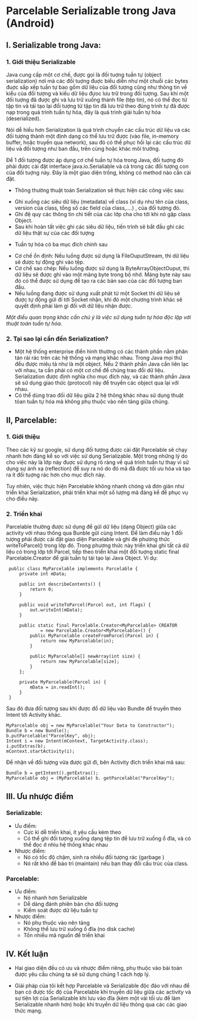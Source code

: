 # Parcelable Serializable trong Java (Android)

## I. Serializable trong Java:

### 1. Giới thiệu Serializable

Java cung cấp một cơ chế, được gọi là đối tuợng tuần tự (object serialization) nơi mà các đối tuợng đuợc biểu diễn như một chuỗi các bytes đuợc sắp xếp tuần tự bao gồm dữ liệu của đối tượng cũng như thông tin về kiểu của đối tượng và kiểu dữ liệu đựoc lưu trữ trong đối tượng. Sau khi một đối tuợng đã được ghi và lưu trữ xuống thành file (tệp tin), nó có thể đọc từ tập tin và tái tạo lại đối tượng từ tập tin đã lưu trữ theo đúng trình tự đã được nạp trong quá trình tuần tự hóa, đây là quá trình giải tuần tự hóa (deserialized).

Nói dễ hiểu hơn Serialization là quá trình chuyển các cấu trúc dữ liệu và các đối tượng thành một định dạng có thể lưu trữ được (vào file, in-memory buffer, hoặc truyền qua network), sau đó có thể phục hồi lại các cấu trúc dữ liệu và đối tượng như ban đầu, trên cùng hoặc khác môi trường.

Để 1 đối tượng được áp dụng cơ chế tuần tự hóa trong Java, đối tuợng đó phải được cài đặt interface java.io.Serialiable và cả trong các đối tượng con của đối tuợng này. Đây là một giao diện trống, không có method nào cần cài đặt.

* Thông thường thuật toán Serialization sẽ thực hiện các công việc sau:

 + Ghi xuống các siêu dữ liệu (metadata) về class (ví dụ như tên của class, version của class, tổng số các field của class,….) , của đối tượng đó.
 + Ghi đệ quy các thông tin chi tiết của các lớp cha cho tới khi nó gặp class Object. 
 + Sau khi hoàn tất việc ghi các siêu dữ liệu, tiến trình sẽ bắt đầu ghi các dữ liệu thật sự của các đối tượng

* Tuần tự hóa có ba mục đích chính sau

 + Cơ chế ổn định: Nếu luồng được sử dụng là FileOuputStream, thì dữ liệu sẽ được tự động ghi vào tệp.
 + Cơ chế sao chép: Nếu luồng được sử dụng là ByteArrayObjectOuput, thì dữ liệu sẽ được ghi vào một mảng byte trong bộ nhớ. Mảng byte này sau đó có thể được sử dụng để tạo ra các bản sao của các đối tượng ban đầu.
 + Nếu luồng đang được sử dụng xuất phát từ một Socket thì dữ liệu sẽ được tự động gửi đi tới Socket nhận, khi đó một chương trình khác sẽ quyết định phải làm gì đối với dữ liệu nhận được.

_Một điều quan trọng khác cần chú ý là việc sử dụng tuần tự hóa độc lập với thuật toán tuần tự hóa._

### 2. Tại sao lại cần đến Serialization?

* Một hệ thống enterprise điển hình thường có các thành phần nằm phân tán rải rác trên các hệ thống và mạng khác nhau. Trong Java mọi thứ đều được miêu tả như là một object. Nếu 2 thành phần Java cần liên lạc với nhau, ta cần phải có một cơ chế để chúng trao đổi dữ liệu. Serialization được định nghĩa cho mục đích này, và các thành phần Java sẽ sử dụng giao thức (protocol) này để truyền các object qua lại với nhau.
* Có thể dùng trao đối dữ liệu giữa 2 hệ thông khác nhau sử dụng thuật tóan tuần tự hóa mà không phụ thuộc vào nền tảng giữa chúng.

## II, Parcelable:

### 1. Giới thiệu

Theo các kỹ sư google, sử dụng đối tượng được cài đặt Parcelable sẽ chạy nhanh hơn đáng kể so với việc sử dụng Serializable. Một trong những lý do cho việc này là lớp này đuợc sử dụng rõ ràng về quá trình tuần tự thay vì sử dụng sự ánh xạ (reflection) để suy ra nó do đó mã đã được tối ưu hóa và tạo ra ít đối tuợng rác hơn cho mục đích này.

Tuy nhiên, việc thực hiện Parcelable không nhanh chóng và đơn giản như triển khai Serialization, phải triển khai một số lượng mã đáng kể để phục vụ cho điều này.

### 2. Triển khai

Parcelable thường được sử dụng để gửi dữ liệu (dạng Object) giữa các activity với nhau thông qua Bunble gửi cùng Intent. Để làm điều này 1 đối tượng phải được cài đặt giao diện Parcelable và ghi đè phương thức writeToParcel() trong lớp đó. Trong phương thức này triển khai ghi tất cả dữ liệu có trong lớp tới Parcel, tiếp theo triển khai một đối tuợng static final Parcelable.Creator để giải tuần tự tái tạo lại Java Object. Ví dụ:
```
 public class MyParcelable implements Parcelable {
     private int mData;

     public int describeContents() {
         return 0;
     }

     public void writeToParcel(Parcel out, int flags) {
         out.writeInt(mData);
     }

     public static final Parcelable.Creator<MyParcelable> CREATOR
             = new Parcelable.Creator<MyParcelable>() {
         public MyParcelable createFromParcel(Parcel in) {
             return new MyParcelable(in);
         }

         public MyParcelable[] newArray(int size) {
             return new MyParcelable[size];
         }
     };

     private MyParcelable(Parcel in) {
         mData = in.readInt();
     }
 }
```
Sau đó đưa đối tượng sau khi được đổ dữ liệu vào Bundle để truyền theo Intent tới Activity khác.
```
MyParcelable obj = new MyParcelable("Your Data to Constructor"); 
Bundle b = new Bundle();
b.putParcelable("ParcelKey", obj);
Intent i = new Intent(mContext, TargetActivity.class);
i.putExtras(b);
mContext.startActivity(i);
```
Để nhận về đối tượng vừa được gửi đi, bên Activity đích triển khai mã sau:
```
Bundle b = getIntent().getExtras();
MyParcelable obj = (MyParcelable) b. getParcelable("ParcelKey");
```

## III. Ưu nhược điểm

### Serializable:

* Ưu điểm:
  * Cực kì dễ triển khai, ít yêu cầu kèm theo
  * Có thể ghi đối tượng xuống dạng tệp tin để lưu trữ xuống ổ đĩa, và có thể đọc ở nhìu hệ thống khác nhau
* Nhược điểm:
  * Nó có tốc độ chậm, sinh ra nhiều đối tượng rác (garbage )
  * Nó rất khó để bảo trì (maintain) nếu bạn thay đổi cấu trúc của class.
### Parcelable:

* Ưu điểm:
  * Nó nhanh hơn Serializable
  * Dễ dàng đánh phiên bản cho đối tượng
  * Kiểm soát được dữ liệu tuần tự
* Nhược điểm:
  * Nó phụ thuộc vào nên tảng
  * Không thể lưu trữ xuống ổ đĩa (no disk cache)
  * Tốn nhiều mã nguồn để triển khai

## IV. Kết luận

* Hai giao diện đều có ưu và nhược điểm riêng, phụ thuộc vào bài toán được yêu cầu chúng ta sẽ sử dụng chúng 1 cách hợp lý.

* Giải pháp của tôi kết hợp Parcelable và Serializable độc đáo với nhau để bạn có được tốc độ của Parcelable khi truyền dữ liệu giữa các activity và sự tiện lợi của Serializable khi lưu vào đĩa (kèm một vài tối ưu để làm Serializable nhanh hơn) hoặc khi truyền dữ liệu thông qua các các giao thức mạng.
